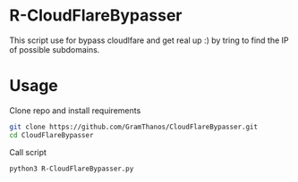 # R-CloudFlareBypasser
This script use for bypass cloudlfare and get real up :) by tring to find the IP of possible subdomains.


# Usage

Clone repo and install requirements
```bash
git clone https://github.com/GramThanos/CloudFlareBypasser.git
cd CloudFlareBypasser
```

Call script
```bash
python3 R-CloudFlareBypasser.py
```
